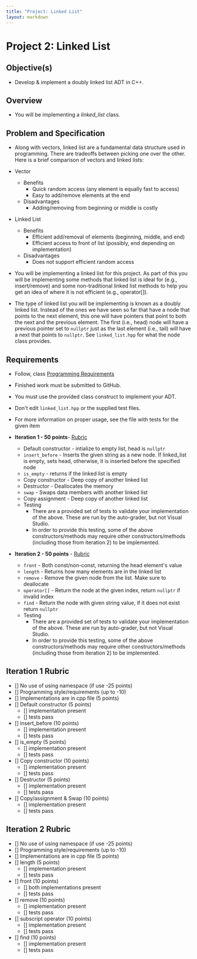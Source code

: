 ```yaml
---
title: "Project: Linked List"
layout: markdown
---
```


# Project 2: Linked List

## Objective(s)
* Develop & implement a doubly linked list ADT in C++. 

## Overview
* You will be implementing a *linked_list* class.  

## Problem and Specification
* Along with vectors, linked list are a fundamental data structure used in programming. There are tradeoffs between picking one over the other. Here is a brief comparison of vectors and linked lists:

* Vector
    * Benefits
        * Quick random access (any element is equally fast to access)
        * Easy to add/remove elements at the end
    * Disadvantages
        * Adding/removing from beginning or middle is costly
* Linked List      
    * Benefits
        * Efficient add/removal of elements (beginning, middle, and end)
        * Efficient access to front of list (possibly, end depending on implementation)
    * Disadvantages
        * Does not support efficient random access

* You will be implementing a linked list for this project. As part of this you will be implementing some methods that linked list is ideal for (e.g., insert/remove) and some non-traditional linked list methods to help you get an idea of where it is not efficient (e.g., operator[]).
* The type of linked list you will be implementing is known as a doubly linked list.  Instead of the ones we have seen so far that have a node that points to the next element, this one will have pointers that point to both the next and the previous element.  The first (i.e., head) node will have a previous pointer set to `nullptr` just as the last element (i.e., tail) will have a next that points to `nullptr`. See `linked_list.hpp` for what the node class provides.

## Requirements
* Follow,  class [Programming Requirements](https://mjdecker.github.io/standards/coding-standards.html)
* Finished work must be submitted to GitHub.
* You must use the provided class construct to implement your ADT.
* Don't edit `linked_list.hpp` or the supplied test files.
* For more information on proper usage, see the file with tests for the given item
* **Iteration 1 - 50 points**-  [Rubric](#iteration-1-rubric)
    * Default constructor - intialize to empty list, head is `nullptr`
    * `insert_before` - Inserts the given string as a new node. If linked_list is empty, sets head, otherwise, it is inserted before the specified node
    * `is_empty` - returns if the linked list is empty
    * Copy constructor - Deep copy of another linked list
    * Destructor - Deallocates the memory
    * `swap` - Swaps data members with another linked list
    * Copy assignment - Deep copy of another linked list
    * Testing
        * There are a provided set of tests to validate your implementation of the above. These are run by the auto-grader, but not Visual Studio.
        * In order to provide this testing, some of the above constructors/methods may require other constructors/methods (including those from iteration 2) to be implemented.

* **Iteration 2 - 50 points** - [Rubric](#iteration-2-rubric)
    * `front` - Both const/non-const, returning the head element's value
    * `length` - Returns how many elements are in the linked list
    * `remove` - Remove the given node from the list. Make sure to deallocate
    * `operator[]` - Return the node at the given index, return `nullptr` if invalid index
    * `find` - Return the node with given string value, if it does not exist return `nullptr`
    * Testing
        * There are a provided set of tests to validate your implementation of the above. These are run by auto-grader, but not Visual Studio.
        * In order to provide this testing, some of the above constructors/methods may require other constructors/methods (including those from iteration 2) to be implemented.

## Iteration 1 Rubric
* [] No use of using namespace (if use -25 points)
* [] Programming style/requirements (up to -10)
* [] Implementations are in cpp file (5 points)
* [] Default constructor (5 points)
    * [] implementation present
    * [] tests pass
* [] insert_before (10 points)
    * [] implementation present
    * [] tests pass
* [] is_empty (5 points)
    * [] implementation present
    * [] tests pass
* [] Copy constructor (10 points)
    * [] implementation present
    * [] tests pass
* [] Destructor (5 points)
    * [] implementation present
    * [] tests pass
* [] Copy/assignment & Swap (10 points)
    * [] implementation present
    * [] tests pass

## Iteration 2 Rubric
* [] No use of using namespace (if use -25 points)
* [] Programming style/requirements (up to -10)
* [] Implementations are in cpp file (5 points)
* [] length (5 points)
    * [] implementation present
    * [] tests pass
* [] front (10 points)
    * [] both implementations present
    * [] tests pass
* [] remove (10 points)
    * [] implementation present
    * [] tests pass
* [] subscript operator (10 points)
    * [] implementation present
    * [] tests pass
* [] find (10 points)
    * [] implementation present
    * [] tests pass
